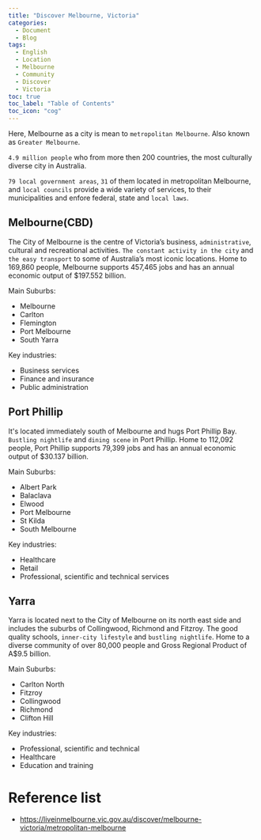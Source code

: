 ```yaml
---
title: "Discover Melbourne, Victoria"
categories:
  - Document
  - Blog
tags:
  - English
  - Location
  - Melbourne
  - Community
  - Discover
  - Victoria
toc: true
toc_label: "Table of Contents"
toc_icon: "cog"
---
```



Here, Melbourne as a city is mean to `metropolitan Melbourne`. Also known as `Greater Melbourne`.

`4.9 million people` who from more then 200 countries, the most culturally diverse city in Australia.

`79 local government areas`, `31` of them located in metropolitan Melbourne, and `local councils` provide a wide variety of services, to their municipalities and enfore federal, state and `local laws`.


## Melbourne(CBD)

The City of Melbourne is the centre of Victoria’s business, `administrative`, cultural and recreational activities.
`The constant activity in the city` and `the easy transport` to some of Australia’s most iconic locations.
Home to 169,860 people, Melbourne supports 457,465 jobs and has an annual economic output of $197.552 billion.

Main Suburbs:
* Melbourne
* Carlton
* Flemington
* Port Melbourne
* South Yarra

Key industries:
* Business services
* Finance and insurance
* Public administration


## Port Phillip

It's located immediately south of Melbourne and hugs Port Phillip Bay. 
`Bustling nightlife` and `dining scene` in Port Phillip.
Home to 112,092 people, Port Phillip supports 79,399 jobs and has an annual economic output of $30.137 billion.

Main Suburbs:
* Albert Park
* Balaclava
* Elwood
* Port Melbourne
* St Kilda
* South Melbourne

Key industries:
* Healthcare
* Retail
* Professional, scientific and technical services


## Yarra

Yarra is located next to the City of Melbourne on its north east side and includes the suburbs of Collingwood, Richmond and Fitzroy.
The good quality schools, `inner-city lifestyle` and `bustling nightlife`.
Home to a diverse community of over 80,000 people and Gross Regional Product of A$9.5 billion.

Main Suburbs:
* Carlton North
* Fitzroy
* Collingwood
* Richmond
* Clifton Hill

Key industries:
* Professional, scientific and technical
* Healthcare
* Education and training

 


# Reference list

* https://liveinmelbourne.vic.gov.au/discover/melbourne-victoria/metropolitan-melbourne
